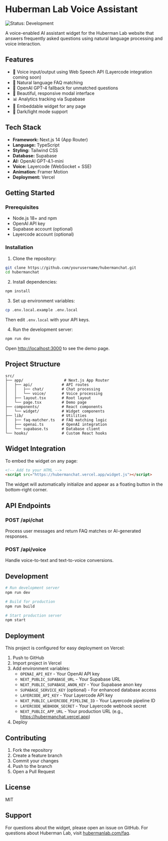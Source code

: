 # Huberman Lab Voice Assistant

![Status: Development](https://img.shields.io/badge/Status-Development-yellow)

A voice-enabled AI assistant widget for the Huberman Lab website that answers frequently asked questions using natural language processing and voice interaction.

## Features

- 🎤 Voice input/output using Web Speech API (Layercode integration coming soon)
- 💬 Natural language FAQ matching
- 🤖 OpenAI GPT-4 fallback for unmatched questions
- 🎨 Beautiful, responsive modal interface
- 📊 Analytics tracking via Supabase
- 🔌 Embeddable widget for any page
- 🌙 Dark/light mode support

## Tech Stack

- **Framework:** Next.js 14 (App Router)
- **Language:** TypeScript
- **Styling:** Tailwind CSS
- **Database:** Supabase
- **AI:** OpenAI GPT-4.1-mini
- **Voice:** Layercode (WebSocket + SSE)
- **Animation:** Framer Motion
- **Deployment:** Vercel

## Getting Started

### Prerequisites

- Node.js 18+ and npm
- OpenAI API key
- Supabase account (optional)
- Layercode account (optional)

### Installation

1. Clone the repository:
```bash
git clone https://github.com/yourusername/hubermanchat.git
cd hubermanchat
```

2. Install dependencies:
```bash
npm install
```

3. Set up environment variables:
```bash
cp .env.local.example .env.local
```

Then edit `.env.local` with your API keys.

4. Run the development server:
```bash
npm run dev
```

Open [http://localhost:3000](http://localhost:3000) to see the demo page.

## Project Structure

```
src/
├── app/                  # Next.js App Router
│   ├── api/             # API routes
│   │   ├── chat/        # Chat processing
│   │   └── voice/       # Voice processing
│   ├── layout.tsx       # Root layout
│   └── page.tsx         # Demo page
├── components/          # React components
│   └── widget/          # Widget components
├── lib/                 # Utilities
│   ├── faq-matcher.ts   # FAQ matching logic
│   ├── openai.ts        # OpenAI integration
│   └── supabase.ts      # Database client
└── hooks/               # Custom React hooks
```

## Widget Integration

To embed the widget on any page:

```html
<!-- Add to your HTML -->
<script src="https://hubermanchat.vercel.app/widget.js"></script>
```

The widget will automatically initialize and appear as a floating button in the bottom-right corner.

## API Endpoints

### POST /api/chat
Process user messages and return FAQ matches or AI-generated responses.

### POST /api/voice
Handle voice-to-text and text-to-voice conversions.

## Development

```bash
# Run development server
npm run dev

# Build for production
npm run build

# Start production server
npm start
```

## Deployment

This project is configured for easy deployment on Vercel:

1. Push to GitHub
2. Import project in Vercel
3. Add environment variables:
   - `OPENAI_API_KEY` - Your OpenAI API key
   - `NEXT_PUBLIC_SUPABASE_URL` - Your Supabase URL
   - `NEXT_PUBLIC_SUPABASE_ANON_KEY` - Your Supabase anon key
   - `SUPABASE_SERVICE_KEY` (optional) - For enhanced database access
   - `LAYERCODE_API_KEY` - Your Layercode API key
   - `NEXT_PUBLIC_LAYERCODE_PIPELINE_ID` - Your Layercode pipeline ID
   - `LAYERCODE_WEBHOOK_SECRET` - Your Layercode webhook secret
   - `NEXT_PUBLIC_APP_URL` - Your production URL (e.g., https://hubermanchat.vercel.app)
4. Deploy

## Contributing

1. Fork the repository
2. Create a feature branch
3. Commit your changes
4. Push to the branch
5. Open a Pull Request

## License

MIT

## Support

For questions about the widget, please open an issue on GitHub.
For questions about Huberman Lab, visit [hubermanlab.com/faq](https://www.hubermanlab.com/faq).